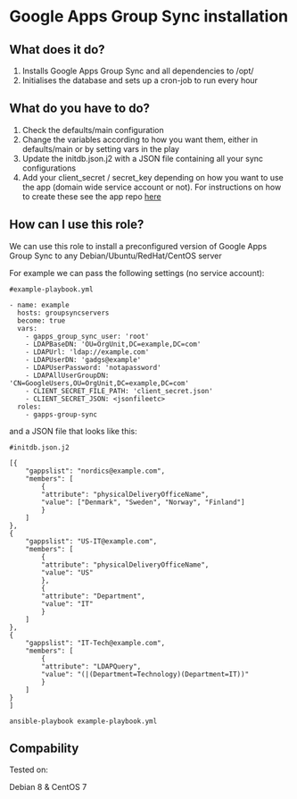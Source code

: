 # Google Apps Group Sync installation

## What does it do?

1. Installs Google Apps Group Sync and all dependencies to /opt/
2. Initialises the database and sets up a cron-job to run every hour

## What do you have to do?

1. Check the defaults/main configuration
2. Change the variables according to how you want them, either in defaults/main or by setting vars in the play
3. Update the initdb.json.j2 with a JSON file containing all your sync configurations
4. Add your client_secret / secret_key depending on how you want to use the app (domain wide service account or not). For instructions on how to create these see the app repo [here](https://github.com/pppontusw/gapps-ad-groups-sync)

## How can I use this role?

We can use this role to install a preconfigured version of Google Apps Group Sync to any Debian/Ubuntu/RedHat/CentOS server

For example we can pass the following settings (no service account):

```
#example-playbook.yml

- name: example
  hosts: groupsyncservers
  become: true
  vars: 
    - gapps_group_sync_user: 'root'
    - LDAPBaseDN: 'OU=OrgUnit,DC=example,DC=com'
    - LDAPUrl: 'ldap://example.com'
    - LDAPUserDN: 'gadgs@example'
    - LDAPUserPassword: 'notapassword'
    - LDAPAllUserGroupDN: 'CN=GoogleUsers,OU=OrgUnit,DC=example,DC=com'
    - CLIENT_SECRET_FILE_PATH: 'client_secret.json'
    - CLIENT_SECRET_JSON: <jsonfileetc>
  roles:
    - gapps-group-sync
```

and a JSON file that looks like this:

```
#initdb.json.j2

[{
    "gappslist": "nordics@example.com",
    "members": [
        {
        "attribute": "physicalDeliveryOfficeName",
        "value": ["Denmark", "Sweden", "Norway", "Finland"]
        }
    ]
},
{
    "gappslist": "US-IT@example.com",
    "members": [
        {
        "attribute": "physicalDeliveryOfficeName",
        "value": "US"
        },
        {
        "attribute": "Department",
        "value": "IT"
        }
    ]
},
{
    "gappslist": "IT-Tech@example.com",
    "members": [
        {
        "attribute": "LDAPQuery",
        "value": "(|(Department=Technology)(Department=IT))"
        }
    ]
}
]
```

``` ansible-playbook example-playbook.yml ```

## Compability

Tested on:

Debian 8 & CentOS 7

